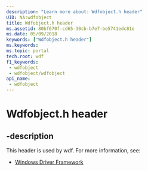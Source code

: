 ```yaml
---
description: "Learn more about: Wdfobject.h header"
UID: NA:wdfobject
title: Wdfobject.h header
ms.assetid: 80bf670f-cd65-30cb-b7e7-be5741edc81e
ms.date: 05/09/2018
keywords: ["Wdfobject.h header"]
ms.keywords: 
ms.topic: portal
tech.root: wdf
f1_keywords:
 - wdfobject
 - wdfobject/wdfobject
api_name:
 - wdfobject
---
```


# Wdfobject.h header


## -description

This header is used by wdf. For more information, see:

- [Windows Driver Framework](../_wdf/index.md)

